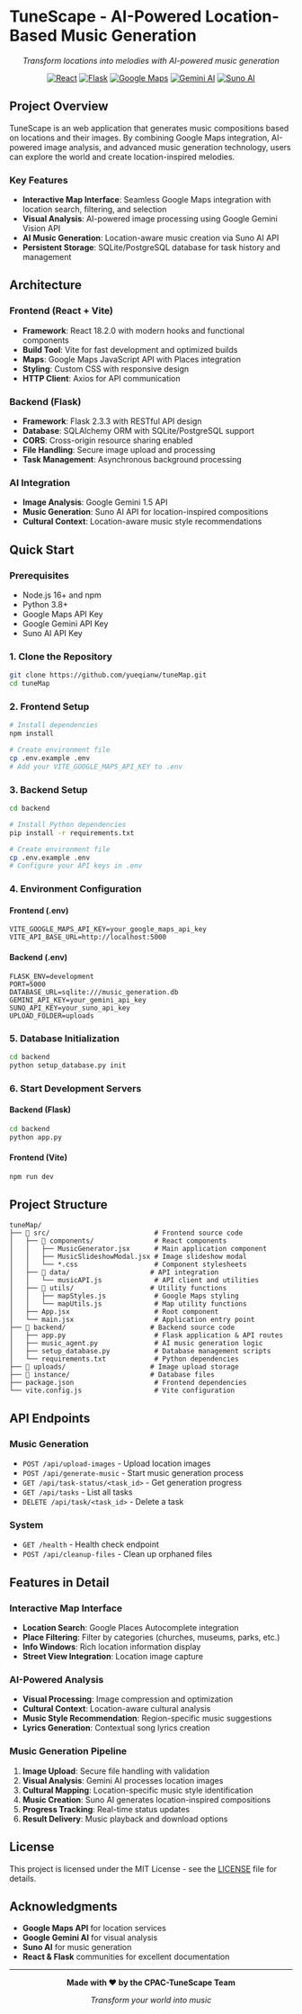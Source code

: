 # TuneScape - AI-Powered Location-Based Music Generation

<div align="center">

*Transform locations into melodies with AI-powered music generation*

[![React](https://img.shields.io/badge/React-18.2.0-61DAFB?style=flat-square&logo=react)](https://reactjs.org/)
[![Flask](https://img.shields.io/badge/Flask-2.3.3-000000?style=flat-square&logo=flask)](https://flask.palletsprojects.com/)
[![Google Maps](https://img.shields.io/badge/Google%20Maps-API-4285F4?style=flat-square&logo=google-maps)](https://developers.google.com/maps)
[![Gemini AI](https://img.shields.io/badge/Gemini%20AI-Vision-4285F4?style=flat-square&logo=google)](https://ai.google.dev/)
[![Suno AI](https://img.shields.io/badge/Suno%20AI-Music%20Generation-FF6B6B?style=flat-square)](https://suno.ai/)

</div>

## Project Overview

TuneScape is an web application that generates music compositions based on locations and their images. By combining Google Maps integration, AI-powered image analysis, and advanced music generation technology, users can explore the world and create location-inspired melodies.

###  Key Features

- **Interactive Map Interface**: Seamless Google Maps integration with location search, filtering, and selection
- **Visual Analysis**: AI-powered image processing using Google Gemini Vision API
- **AI Music Generation**: Location-aware music creation via Suno AI API
- **Persistent Storage**: SQLite/PostgreSQL database for task history and management

## Architecture

### Frontend (React + Vite)
- **Framework**: React 18.2.0 with modern hooks and functional components
- **Build Tool**: Vite for fast development and optimized builds
- **Maps**: Google Maps JavaScript API with Places integration
- **Styling**: Custom CSS with responsive design
- **HTTP Client**: Axios for API communication

### Backend (Flask)
- **Framework**: Flask 2.3.3 with RESTful API design
- **Database**: SQLAlchemy ORM with SQLite/PostgreSQL support
- **CORS**: Cross-origin resource sharing enabled
- **File Handling**: Secure image upload and processing
- **Task Management**: Asynchronous background processing

### AI Integration
- **Image Analysis**: Google Gemini 1.5 API
- **Music Generation**: Suno AI API for location-inspired compositions
- **Cultural Context**: Location-aware music style recommendations



## Quick Start

### Prerequisites
- Node.js 16+ and npm
- Python 3.8+
- Google Maps API Key
- Google Gemini API Key
- Suno AI API Key

### 1. Clone the Repository
```bash
git clone https://github.com/yueqianw/tuneMap.git
cd tuneMap
```

### 2. Frontend Setup
```bash
# Install dependencies
npm install

# Create environment file
cp .env.example .env
# Add your VITE_GOOGLE_MAPS_API_KEY to .env
```

### 3. Backend Setup
```bash
cd backend

# Install Python dependencies
pip install -r requirements.txt

# Create environment file
cp .env.example .env
# Configure your API keys in .env
```

### 4. Environment Configuration

#### Frontend (.env)
```env
VITE_GOOGLE_MAPS_API_KEY=your_google_maps_api_key
VITE_API_BASE_URL=http://localhost:5000
```

#### Backend (.env)
```env
FLASK_ENV=development
PORT=5000
DATABASE_URL=sqlite:///music_generation.db
GEMINI_API_KEY=your_gemini_api_key
SUNO_API_KEY=your_suno_api_key
UPLOAD_FOLDER=uploads
```

### 5. Database Initialization
```bash
cd backend
python setup_database.py init
```

### 6. Start Development Servers

#### Backend (Flask)
```bash
cd backend
python app.py
```

#### Frontend (Vite)
```bash
npm run dev
```


## Project Structure

```
tuneMap/
├── 📁 src/                          # Frontend source code
│   ├── 📁 components/               # React components
│   │   ├── MusicGenerator.jsx      # Main application component
│   │   ├── MusicSlideshowModal.jsx # Image slideshow modal
│   │   └── *.css                   # Component stylesheets
│   ├── 📁 data/                    # API integration
│   │   └── musicAPI.js             # API client and utilities
│   ├── 📁 utils/                   # Utility functions
│   │   ├── mapStyles.js            # Google Maps styling
│   │   └── mapUtils.js             # Map utility functions
│   ├── App.jsx                     # Root component
│   └── main.jsx                    # Application entry point
├── 📁 backend/                     # Backend source code
│   ├── app.py                      # Flask application & API routes
│   ├── music_agent.py              # AI music generation logic
│   ├── setup_database.py           # Database management scripts
│   └── requirements.txt            # Python dependencies
├── 📁 uploads/                     # Image upload storage
├── 📁 instance/                    # Database files
├── package.json                    # Frontend dependencies
└── vite.config.js                  # Vite configuration
```

## API Endpoints

### Music Generation
- `POST /api/upload-images` - Upload location images
- `POST /api/generate-music` - Start music generation process
- `GET /api/task-status/<task_id>` - Get generation progress
- `GET /api/tasks` - List all tasks
- `DELETE /api/task/<task_id>` - Delete a task

### System
- `GET /health` - Health check endpoint
- `POST /api/cleanup-files` - Clean up orphaned files

## Features in Detail

### Interactive Map Interface
- **Location Search**: Google Places Autocomplete integration
- **Place Filtering**: Filter by categories (churches, museums, parks, etc.)
- **Info Windows**: Rich location information display
- **Street View Integration**: Location image capture

### AI-Powered Analysis
- **Visual Processing**: Image compression and optimization
- **Cultural Context**: Location-aware cultural analysis
- **Music Style Recommendation**: Region-specific music suggestions
- **Lyrics Generation**: Contextual song lyrics creation

### Music Generation Pipeline
1. **Image Upload**: Secure file handling with validation
2. **Visual Analysis**: Gemini AI processes location images
3. **Cultural Mapping**: Location-specific music style identification
4. **Music Creation**: Suno AI generates location-inspired compositions
5. **Progress Tracking**: Real-time status updates
6. **Result Delivery**: Music playback and download options


##  License

This project is licensed under the MIT License - see the [LICENSE](LICENSE) file for details.

##  Acknowledgments

- **Google Maps API** for location services
- **Google Gemini AI** for visual analysis
- **Suno AI** for music generation
- **React & Flask** communities for excellent documentation



---

<div align="center">

**Made with ❤️ by the CPAC-TuneScape Team**

*Transform your world into music*

</div>

